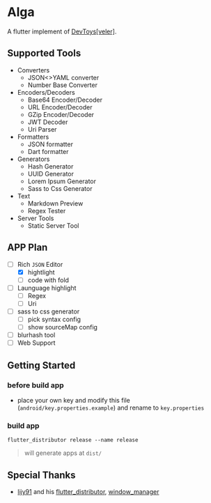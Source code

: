 # Alga

A flutter implement of [DevToys[veler]](https://github.com/veler/DevToys).


## Supported Tools

  * Converters
    * JSON<>YAML converter
    * Number Base Converter
  * Encoders/Decoders
    * Base64 Encoder/Decoder
    * URL Encoder/Decoder
    * GZip Encoder/Decoder
    * JWT Decoder
    * Uri Parser
  * Formatters
    * JSON formatter
    * Dart formatter
  * Generators
    * Hash Generator
    * UUID Generator
    * Lorem Ipsum Generator
    * Sass to Css Generator
  * Text
    * Markdown Preview
    * Regex Tester
  * Server Tools
    * Static Server Tool

## APP Plan

* [ ] Rich `JSON` Editor
  * [x] hightlight
  * [ ] code with fold
* [ ] Launguage highlight
  * [ ] Regex
  * [ ] Uri
* [ ] sass to css generator
  * [ ] pick syntax config
  * [ ] show sourceMap config
* [ ] blurhash tool
* [ ] Web Support

## Getting Started

### before build app

* place your own key and modify this file (`android/key.properties.example`) and rename to `key.properties`

### build app

```shell
flutter_distributor release --name release
```

> will generate apps at `dist/`

## Special Thanks

* [lijy91](https://github.com/lijy91) and his [flutter_distributor](https://github.com/leanflutter/flutter_distributor), [window_manager](https://github.com/leanflutter/window_manager)
